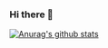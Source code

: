 ### Hi there 👋
[![Anurag's github stats](https://github-readme-stats.vercel.app/api?username=WSRay?theme=radical)](https://github.com/anuraghazra/github-readme-stats)

